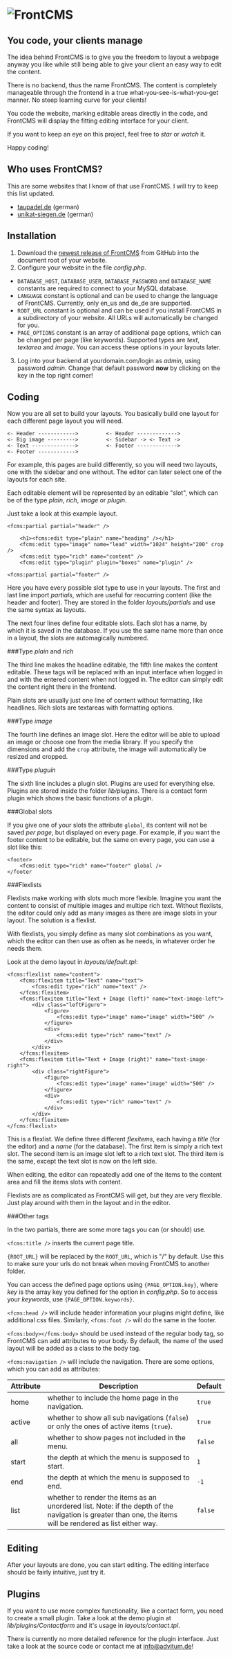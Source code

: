 ![FrontCMS](https://raw.githubusercontent.com/advitum/FrontCMS/master/img/logo-frontcms.png)
=============

You code, your clients manage
-----------------------------

The idea behind FrontCMS is to give you the freedom to layout a webpage anyway you like while still being able to give your client an easy way to edit the content.

There is no backend, thus the name FrontCMS. The content is completely manageable through the frontend in a true what-you-see-is-what-you-get manner. No steep learning curve for your clients!

You code the website, marking editable areas directly in the code, and FrontCMS will display the fitting editing interface for your client.

If you want to keep an eye on this project, feel free to *star* or *watch* it.

Happy coding!


Who uses FrontCMS?
------------------

This are some websites that I know of that use FrontCMS. I will try to keep this list updated.

- [taupadel.de](http://taupadel.de/) (german)
- [unikat-siegen.de](http://unikat-siegen.de/) (german)


Installation
------------

 1. Download the [newest release of FrontCMS](https://github.com/advitum/FrontCMS/releases) from GitHub into the document root of your website.
 2. Configure your website in the file *config.php*.
   - `DATABASE_HOST`, `DATABASE_USER`, `DATABASE_PASSWORD` and `DATABASE_NAME` constants are required to connect to your MySQL database.
   - `LANGUAGE` constant is optional and can be used to change the language of FrontCMS. Currently, only en_us and de_de are supported.
   - `ROOT_URL` constant is optional and can be used if you install FrontCMS in a subdirectory of your website. All URLs will automatically be changed for you.
   - `PAGE_OPTIONS` constant is an array of additional page options, which can be changed per page (like keywords). Supported types are *text*, *textarea* and *image*. You can access these options in your layouts later.
 3. Log into your backend at yourdomain.com/login as *admin*, using password *admin*. Change that default password **now** by clicking on the key in the top right corner!


Coding
------

Now you are all set to build your layouts. You basically build one layout for each different page layout you will need.

	<- Header ------------>			<- Header ------------->
	<- Big image --------->			<- Sidebar -> <- Text ->
	<- Text -------------->			<- Footer ------------->
	<- Footer ------------>

For example, this pages are build differently, so you will need two layouts, one with the sidebar and one without. The editor can later select one of the layouts for each site.

Each editable element will be represented by an editable "slot", which can be of the type *plain*, *rich*, *image* or *plugin*.

Just take a look at this example layout.

	<fcms:partial partial="header" />
		
		<h1><fcms:edit type="plain" name="heading" /></h1>
		<fcms:edit type="image" name="lead" width="1024" height="200" crop />
		<fcms:edit type="rich" name="content" />
		<fcms:edit type="plugin" plugin="boxes" name="plugin" />
		
	<fcms:partial partial="footer" />

Here you have every possible slot type to use in your layouts. The first and last line import *partials*, which are useful for reocurring content (like the header and footer). They are stored in the folder *layouts/partials* and use the same syntax as layouts.

The next four lines define four editable slots. Each slot has a name, by which it is saved in the database. If you use the same name more than once in a layout, the slots are automagically numbered.

###Type *plain* and *rich*

The third line makes the headline editable, the fifth line makes the content editable. These tags will be replaced with an input interface when logged in and with the entered content when not logged in. The editor can simply edit the content right there in the frontend.

Plain slots are usually just one line of content without formatting, like headlines. Rich slots are textareas with formatting options.

###Type *image*

The fourth line defines an image slot. Here the editor will be able to upload an image or choose one from the media library. If you specify the dimensions and add the `crop` attribute, the image will automatically be resized and cropped.

###Type *pluguin*

The sixth line includes a plugin slot. Plugins are used for everything else. Plugins are stored inside the folder *lib/plugins*. There is a contact form plugin which shows the basic functions of a plugin.

###Global slots

If you give one of your slots the attribute `global`, its content will not be saved *per page*, but displayed on every page. For example, if you want the footer content to be editable, but the same on every page, you can use a slot like this:

	<footer>
		<fcms:edit type="rich" name="footer" global />
	</footer

###Flexlists

Flexlists make working with slots much more flexible. Imagine you want the content to consist of multiple images and multipe rich text. Without flexlists, the editor could only add as many images as there are image slots in your layout. The solution is a flexlist.

With flexlists, you simply define as many slot combinations as you want, which the editor can then use as often as he needs, in whatever order he needs them.

Look at the demo layout in *layouts/default.tpl*:

	<fcms:flexlist name="content">
		<fcms:flexitem title="Text" name="text">
			<fcms:edit type="rich" name="text" />
		</fcms:flexitem>
		<fcms:flexitem title="Text + Image (left)" name="text-image-left">
			<div class="leftFigure">
				<figure>
					<fcms:edit type="image" name="image" width="500" />
				</figure>
				<div>
					<fcms:edit type="rich" name="text" />
				</div>
			</div>
		</fcms:flexitem>
		<fcms:flexitem title="Text + Image (right)" name="text-image-right">
			<div class="rightFigure">
				<figure>
					<fcms:edit type="image" name="image" width="500" />
				</figure>
				<div>
					<fcms:edit type="rich" name="text" />
				</div>
			</div>
		</fcms:flexitem>
	</fcms:flexlist>

This is a flexlist. We define three different *flexitems*, each having a *title* (for the editor) and a *name* (for the database). The first item is simply a rich text slot. The second item is an image slot left to a rich text slot. The third item is the same, except the text slot is now on the left side.

When editing, the editor can repeatedly add one of the items to the content area and fill the items slots with content.

Flexlists are as complicated as FrontCMS will get, but they are very flexible. Just play around with them in the layout and in the editor.

###Other tags

In the two partials, there are some more tags you can (or should) use.

`<fcms:title />` inserts the current page title.

`{ROOT_URL}` will be replaced by the `ROOT_URL`, which is "/" by default. Use this to make sure your urls do not break when moving FrontCMS to another folder.

You can access the defined page options using `{PAGE_OPTION.key}`, where *key* is the array key you defined for the option in *config.php*. So to access your *keywords*, use `{PAGE_OPTION.keywords}`.

`<fcms:head />` will include header information your plugins might define, like additional css files. Similarly, `<fcms:foot />` will do the same in the footer.

`<fcms:body></fcms:body>` should be used instead of the regular body tag, so FrontCMS can add attributes to your body. By default, the name of the used layout will be added as a class to the body tag.

`<fcms:navigation />` will include the navigation. There are some options, which you can add as attributes:

Attribute | Description | Default
--------- | ----------- | -------
home      | whether to include the home page in the navigation. | `true`
active    | whether to show all sub navigations (`false`) or only the ones of active items (`true`). | `true`
all       | whether to show pages not included in the menu. | `false`
start     | the depth at which the menu is supposed to start. | `1`
end       | the depth at which the menu is supposed to end. | `-1`
list      | whether to render the items as an unordered list. Note: if the depth of the navigation is greater than one, the items will be rendered as list either way. | `false`


Editing
-------

After your layouts are done, you can start editing. The editing interface should be fairly intuitive, just try it.


Plugins
-------

If you want to use more complex functionality, like a contact form, you need to create a small plugin. Take a look at the demo plugin at *lib/plugins/Contactform* and it's usage in *layouts/contact.tpl*.

There is currently no more detailed reference for the plugin interface. Just take a look at the source code or contact me at info@advitum.de!